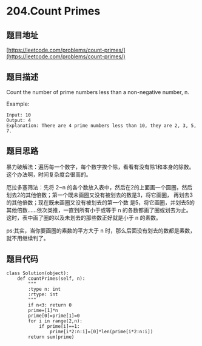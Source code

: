 204.Count Primes
==================


题目地址
-------
[https://leetcode.com/problems/count-primes/](https://leetcode.com/problems/count-primes/)

题目描述
--------

Count the number of prime numbers less than a non-negative number, n.

Example:
```
Input: 10
Output: 4
Explanation: There are 4 prime numbers less than 10, they are 2, 3, 5, 7.
````

题目思路
--------

暴力破解法：遍历每一个数字，每个数字挨个除，看看有没有除1和本身的除数。这个办法啊，时间复杂度会很高的。

厄拉多塞筛法：先将 2~n 的各个数放入表中，然后在2的上面画一个圆圈，然后划去2的其他倍数；第一个既未画圈又没有被划去的数是3，将它画圈，
再划去3的其他倍数；现在既未画圈又没有被划去的第一个数 是5，将它画圈，并划去5的其他倍数……依次类推，一直到所有小于或等于 n 的各数都画了圈或划去为止。
这时，表中画了圈的以及未划去的那些数正好就是小于 n 的素数。

ps:其实，当你要画圈的素数的平方大于 n 时，那么后面没有划去的数都是素数，就不用继续判了。

题目代码
-------

```
class Solution(object):
    def countPrimes(self, n):
        """
        :type n: int
        :rtype: int
        """
        if n<3: return 0
        prime=[1]*n
        prime[0]=prime[1]=0
        for i in range(2,n):
            if prime[i]==1:
                prime[i*2:n:i]=[0]*len(prime[i*2:n:i])
        return sum(prime)
```
